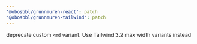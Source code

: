```yaml
---
'@obosbbl/grunnmuren-react': patch
'@obosbbl/grunnmuren-tailwind': patch
---
```


deprecate custom `<md` variant. Use Tailwind 3.2 max width variants instead
